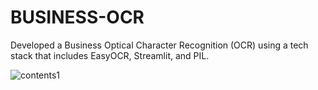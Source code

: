 # BUSINESS-OCR
Developed a Business Optical Character Recognition (OCR) using a tech stack that includes EasyOCR, Streamlit, and PIL. 

![contents1](https://github.com/user-attachments/assets/6a9abb18-3217-4ac5-a136-1425916a25e2)
